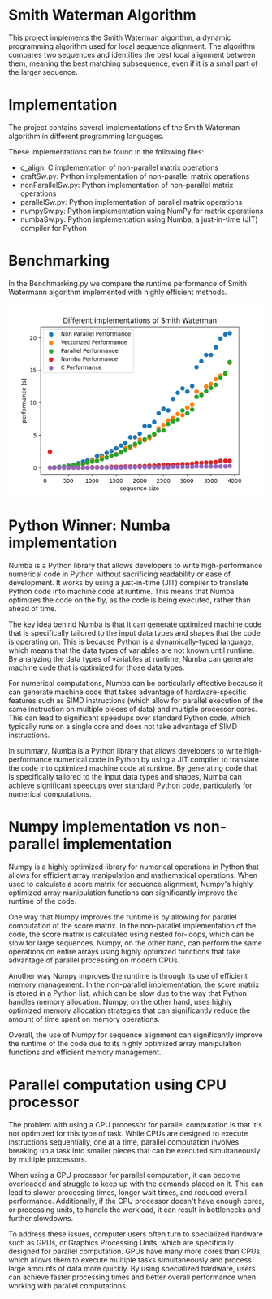 # Smith Waterman Algorithm
This project implements the Smith Waterman algorithm, a dynamic programming algorithm used for local sequence alignment. The algorithm compares two sequences and identifies the best local alignment between them, meaning the best matching subsequence, even if it is a small part of the larger sequence.

# Implementation
The project contains several implementations of the Smith Waterman algorithm in different programming languages.

These implementations can be found in the following files:

* c_align: C implementation of non-parallel matrix operations
* draftSw.py: Python implementation of non-parallel matrix operations
* nonParallelSw.py: Python implementation of non-parallel matrix operations
* parallelSw.py:  Python implementation of parallel matrix operations
* numpySw.py: Python implementation using NumPy for matrix operations
* numbaSw.py: Python implementation using Numba, a just-in-time (JIT) compiler for Python

# Benchmarking
In the Benchmarking.py we compare the runtime performance of Smith Watermann algorithm implemented with highly efficient methods.

![image](perf-comparison.png)


# Python Winner: Numba implementation
Numba is a Python library that allows developers to write high-performance numerical code in Python without sacrificing readability or ease of development. It works by using a just-in-time (JIT) compiler to translate Python code into machine code at runtime. This means that Numba optimizes the code on the fly, as the code is being executed, rather than ahead of time.  

The key idea behind Numba is that it can generate optimized machine code that is specifically tailored to the input data types and shapes that the code is operating on. This is because Python is a dynamically-typed language, which means that the data types of variables are not known until runtime.  
By analyzing the data types of variables at runtime, Numba can generate machine code that is optimized for those data types.  

For numerical computations, Numba can be particularly effective because it can generate machine code that takes advantage of hardware-specific features such as SIMD instructions (which allow for parallel execution of the same instruction on multiple pieces of data) and multiple processor cores. This can lead to significant speedups over standard Python code, which typically runs on a single core and does not take advantage of SIMD instructions.  

In summary, Numba is a Python library that allows developers to write high-performance numerical code in Python by using a JIT compiler to translate the code into optimized machine code at runtime. By generating code that is specifically tailored to the input data types and shapes, Numba can achieve significant speedups over standard Python code, particularly for numerical computations.  

# Numpy implementation vs non-parallel implementation
Numpy is a highly optimized library for numerical operations in Python that allows for efficient array manipulation and mathematical operations. When used to calculate a score matrix for sequence alignment, Numpy's highly optimized array manipulation functions can significantly improve the runtime of the code.

One way that Numpy improves the runtime is by allowing for parallel computation of the score matrix. In the non-parallel implementation of the code, the score matrix is calculated using nested for-loops, which can be slow for large sequences. Numpy, on the other hand, can perform the same operations on entire arrays using highly optimized functions that take advantage of parallel processing on modern CPUs.

Another way Numpy improves the runtime is through its use of efficient memory management. In the non-parallel implementation, the score matrix is stored in a Python list, which can be slow due to the way that Python handles memory allocation. Numpy, on the other hand, uses highly optimized memory allocation strategies that can significantly reduce the amount of time spent on memory operations.

Overall, the use of Numpy for sequence alignment can significantly improve the runtime of the code due to its highly optimized array manipulation functions and efficient memory management.

# Parallel computation using CPU processor
The problem with using a CPU processor for parallel computation is that it's not optimized for this type of task. While CPUs are designed to execute instructions sequentially, one at a time, parallel computation involves breaking up a task into smaller pieces that can be executed simultaneously by multiple processors.

When using a CPU processor for parallel computation, it can become overloaded and struggle to keep up with the demands placed on it. This can lead to slower processing times, longer wait times, and reduced overall performance. Additionally, if the CPU processor doesn't have enough cores, or processing units, to handle the workload, it can result in bottlenecks and further slowdowns.

To address these issues, computer users often turn to specialized hardware such as GPUs, or Graphics Processing Units, which are specifically designed for parallel computation. GPUs have many more cores than CPUs, which allows them to execute multiple tasks simultaneously and process large amounts of data more quickly. By using specialized hardware, users can achieve faster processing times and better overall performance when working with parallel computations.
